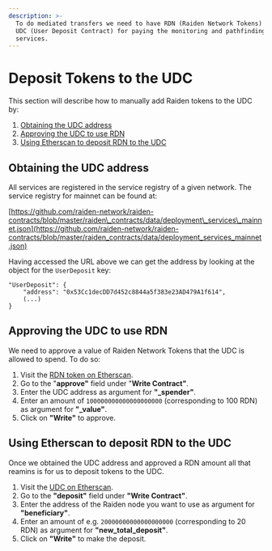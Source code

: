 ```yaml
---
description: >-
  To do mediated transfers we need to have RDN (Raiden Network Tokens) in the
  UDC (User Deposit Contract) for paying the monitoring and pathfinding
  services.
---
```


# Deposit Tokens to the UDC

This section will describe how to manually add Raiden tokens to the UDC by:

1. [Obtaining the UDC address](deposit-tokens-to-the-udc.md#obtaining-the-udc-address)
2. [Approving the UDC to use RDN](deposit-tokens-to-the-udc.md#approving-the-udc-to-use-rdn)
3. [Using Etherscan to deposit RDN to the UDC](deposit-tokens-to-the-udc.md#using-etherscan-to-deposit-rdn-to-the-udc)

## Obtaining the UDC address

All services are registered in the service registry of a given network. The service registry for mainnet can be found at:

[https://github.com/raiden-network/raiden-contracts/blob/master/raiden\_contracts/data/deployment\_services\_mainnet.json](https://github.com/raiden-network/raiden-contracts/blob/master/raiden_contracts/data/deployment_services_mainnet.json)

Having accessed the URL above we can get the address by looking at the object for the `UserDeposit` key:

```text
"UserDeposit": {
    "address": "0x53Cc1decDD7d452c8844a5f383e23AD479A1f614",
    (...)
}
```

## Approving the UDC to use RDN

We need to approve a value of Raiden Network Tokens that the UDC is allowed to spend. To do so:

1. Visit the [RDN token on Etherscan](https://etherscan.io/address/0x255Aa6DF07540Cb5d3d297f0D0D4D84cb52bc8e6#writeContract).
2. Go to the "**approve"** field under "**Write Contract"**.
3. Enter the UDC address as argument for **"\_spender"**.
4. Enter an amount of `100000000000000000000` \(corresponding to 100 RDN\) as argument for **"\_value"**.
5. Click on **"Write"** to approve.

## Using Etherscan to deposit RDN to the UDC

Once we obtained the UDC address and approved a RDN amount all that reamins is for us to deposit tokens to the UDC.

1. Visit the [UDC on Etherscan](https://etherscan.io/address/0x1c62fF66aF8aaD410065E02338F5bFbbe23e1f10#writeContract).
2. Go to the **"deposit"** field under **"Write Contract"**.
3. Enter the address of the Raiden node you want to use as argument for **"beneficiary"**.
4. Enter an amount of e.g. `20000000000000000000` \(corresponding to 20 RDN\) as argument for **"new\_total\_deposit"**.
5. Click on **"Write"** to make the deposit.

